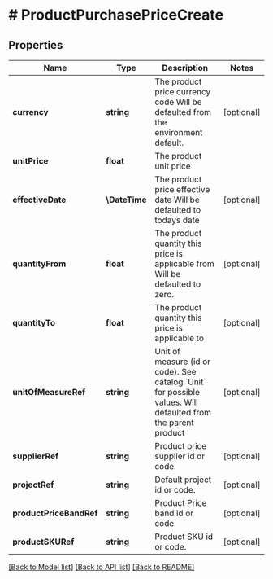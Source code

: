 # # ProductPurchasePriceCreate

## Properties

Name | Type | Description | Notes
------------ | ------------- | ------------- | -------------
**currency** | **string** | The product price currency code  Will be defaulted from the environment default. | [optional]
**unitPrice** | **float** | The product unit price |
**effectiveDate** | **\DateTime** | The product price effective date  Will be defaulted to todays date | [optional]
**quantityFrom** | **float** | The product quantity this price is applicable from  Will be defaulted to zero. | [optional]
**quantityTo** | **float** | The product quantity this price is applicable to | [optional]
**unitOfMeasureRef** | **string** | Unit of measure (id or code).  See catalog &#x60;Unit&#x60; for possible values.  Will defaulted from the parent product | [optional]
**supplierRef** | **string** | Product price supplier id or code. | [optional]
**projectRef** | **string** | Default project id or code. | [optional]
**productPriceBandRef** | **string** | Product Price band id or code. | [optional]
**productSKURef** | **string** | Product SKU id or code. | [optional]

[[Back to Model list]](../../README.md#models) [[Back to API list]](../../README.md#endpoints) [[Back to README]](../../README.md)
